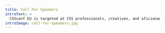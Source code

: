 ```yaml
---
title: Call For Speakers
introText: >
  CSSconf EU is targeted at CSS professionals, creatives, and aficionados. It doesn’t matter whether you are a professional front end developer, a designer who practices CSS magic in their spare time, or you just love CSS and want to share your knowledge. We’re interested in topics that make us go, "Oh, wow! Yes! Cool! I want to hear about that!"
introImage: call-for-speakers.jpg
---
```

